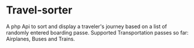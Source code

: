 # Travel-sorter
A php Api to sort and display a traveler's journey based on a list of randomly entered boarding passe.
Supported Transportation passes so far: Airplanes, Buses and Trains.

